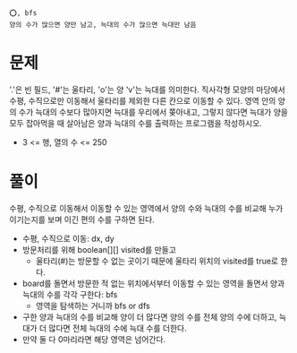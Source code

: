 ```
⭕️, bfs
양의 수가 많으면 양만 남고, 늑대의 수가 많으면 늑대만 남음
```

# 문제

'.'은 빈 필드, '#'는 울타리, 'o'는 양 'v'는 늑대를 의미한다.
직사각형 모양의 마당에서 수평, 수직으로만 이동해서 울타리를 제외한 다른 칸으로 이동할 수 있다.
영역 안의 양의 수가 늑대의 수보다 많아지면 늑대를 우리에서 쫒아내고, 그렇지 않다면 늑대가 양을 모두 잡아먹을 때 살아남은 양과 늑대의 수를 출력하는 프로그램을 작성하시오.

- 3 <= 행, 열의 수 <= 250

# 풀이

수평, 수직으로 이동해서 이동할 수 있는 영역에서 양의 수와 늑대의 수를 비교해 누가 이기는지를 보며 이긴 편의 수를 구하면 된다.

- 수평, 수직으로 이동: dx, dy
- 방문처리를 위해 boolean[][] visited를 만들고
  - 울타리(#)는 방문할 수 없는 곳이기 때문에 울타리 위치의 visited를 true로 한다.
- board를 돌면서 방문한 적 없는 위치에서부터 이동할 수 있는 영역을 돌면서 양과 늑대의 수를 각각 구한다: bfs
  - 영역을 탐색하는 거니까 bfs or dfs
- 구한 양과 늑대의 수를 비교해 양이 더 많다면 양의 수를 전체 양의 수에 더하고, 늑대가 더 많다면 전체 늑대의 수에 늑대 수를 더한다.
- 만약 둘 다 0마리라면 해당 영역은 넘어간다.
